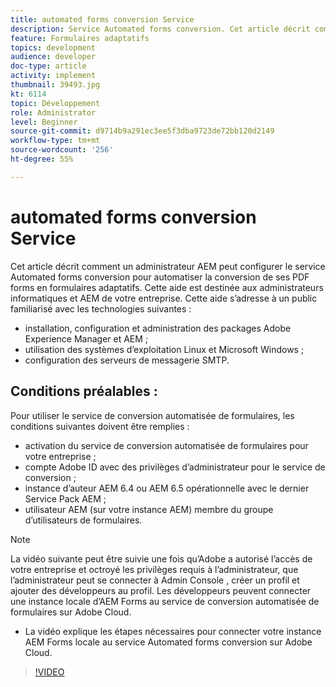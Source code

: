 ```yaml
---
title: automated forms conversion Service
description: Service Automated forms conversion. Cet article décrit comment un administrateur AEM peut configurer le service Automated forms conversion pour automatiser la conversion de ses PDF forms en formulaires adaptatifs. Cette aide est destinée aux administrateurs informatiques et AEM de votre entreprise.
feature: Formulaires adaptatifs
topics: development
audience: developer
doc-type: article
activity: implement
thumbnail: 39493.jpg
kt: 6114
topic: Développement
role: Administrator
level: Beginner
source-git-commit: d9714b9a291ec3ee5f3dba9723de72bb120d2149
workflow-type: tm+mt
source-wordcount: '256'
ht-degree: 55%

---
```


# automated forms conversion Service

Cet article décrit comment un administrateur AEM peut configurer le service Automated forms conversion pour automatiser la conversion de ses PDF forms en formulaires adaptatifs. Cette aide est destinée aux administrateurs informatiques et AEM de votre entreprise. Cette aide s’adresse à un public familiarisé avec les technologies suivantes :

* installation, configuration et administration des packages Adobe Experience Manager et AEM ;
* utilisation des systèmes d’exploitation Linux et Microsoft Windows ;
* configuration des serveurs de messagerie SMTP.

## Conditions préalables :

Pour utiliser le service de conversion automatisée de formulaires, les conditions suivantes doivent être remplies :

* activation du service de conversion automatisée de formulaires pour votre entreprise ;
* compte Adobe ID avec des privilèges d’administrateur pour le service de conversion ;
* instance d’auteur AEM 6.4 ou AEM 6.5 opérationnelle avec le dernier Service Pack AEM ;
* utilisateur AEM (sur votre instance AEM) membre du groupe d’utilisateurs de formulaires.

>[!NOTE]
>La vidéo suivante peut être suivie une fois qu’Adobe a autorisé l’accès de votre entreprise et octroyé les privilèges requis à l’administrateur, que l’administrateur peut se connecter à Admin Console , créer un profil et ajouter des développeurs au profil. Les développeurs peuvent connecter une instance locale d’AEM Forms au service de conversion automatisée de formulaires sur Adobe Cloud.

* La vidéo explique les étapes nécessaires pour connecter votre instance AEM Forms locale au service Automated forms conversion sur Adobe Cloud.

>[!VIDEO](https://video.tv.adobe.com/v/39493/?quality=9&learn=on)

